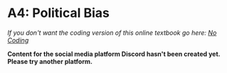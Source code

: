 # A4: Political Bias
_If you don't want the coding version of this online textbook go here: <a href='../../../../../nocode/appendix/teaching/03_course_work/03_assignments/a4-political-bias.html'>No Coding</a>_

__Content for the social media platform Discord hasn't been created yet. Please try another platform.__